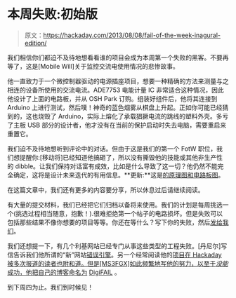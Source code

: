 # 本周失败:初始版

> 原文：<https://hackaday.com/2013/08/08/fail-of-the-week-inagural-edition/>

我们相信你们都迫不及待地想看看谁的项目会成为本周第一个失败的黑客。不要再等了，这是[Mobile Will]关于监控交流电使用情况的悲惨故事。

他一直致力于一个微控制器驱动的电源插座项目，想要一种精确的方法来测量与之相连的设备所使用的交流电流。ADE7753 电能计量 IC 非常适合这种情况，因此他设计了上面的电路板，并从 OSH Park 订购。组装好组件后，他将其连接到 Arduino 上进行测试，然后噗！神奇的蓝色烟雾从棋盘上升起。正如你可能已经猜到的，这也烧毁了 Arduino，实际上熔化了承载猖獗电流的跳线的塑料外壳。多亏了主板 USB 部分的设计者，他才没有在当前的保护启动时失去电脑，需要重启来重置它。

我们迫不及待地想听到评论中的对话。但由于这是我们的第一个 FotW 职位，我们想提醒你:[移动将]已经知道他搞砸了，所以没有撕毁他的技能或其他非生产性的 dibble。让我们保持对话富有成效，比如是什么导致了这一切？他仍然不能完全确定，这将是设计未来迭代的有用信息。**更新:**这是[的原理图和电路板图](https://github.com/FriedCircuits/ADE7753)。

在这篇文章中，我们还有更多的内容要分享，所以休息过后请继续阅读。

有大量的提交材料，我们已经把它们归档以备将来使用。我们的计划是每周挑选一个(挑选过程相当随意，抱歉！).很难拒绝第一个帖子的电路损坏。但是失败可以包括那些结果不像你想要的项目等等。你还在等什么？写下你的失败，然后[发给我们](http://hackaday.com/contact-hack-a-day/)。

我们还想提一下，有几个利基网站已经专门从事这些类型的工程失败。[丹尼尔]写信告诉我们他所谓的“新”网站[错误引擎](http://mistakeengine.com/)。另一个经常阅读他的[项目在 Hackaday 被多次报道的读者也附和道。但是[MS3FGX]如此频繁地写他的努力，以至于*没能*成功，他把自己的博客命名为](http://hackaday.com/2012/07/09/software-defined-radio-remotely-using-a-linux-wall-wart/) [DigiFAIL](http://www.digifail.com/) 。

到下周四为止。我们到时候见！